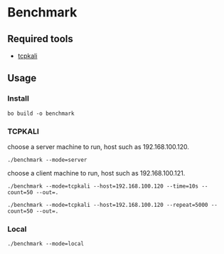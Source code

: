 # Benchmark

## Required tools

- [tcpkali](https://github.com/ssinyagin/tcpkali-debian) 

## Usage 

### Install
```shell
bo build -o benchmark
```

### TCPKALI
choose a server machine to run, host such as 192.168.100.120.

```shell
./benchmark --mode=server
```

choose a client machine to run, host such as 192.168.100.121.

```shell
./benchmark --mode=tcpkali --host=192.168.100.120 --time=10s --count=50 --out=.
```
```shell
./benchmark --mode=tcpkali --host=192.168.100.120 --repeat=5000 --count=50 --out=.
```

### Local

```shell
./benchmark --mode=local
```